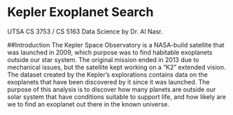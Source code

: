 # Kepler Exoplanet Search
UTSA CS 3753 / CS 5163 Data Science by Dr. Al Nasr.

##Introduction
The Kepler Space Observatory is a NASA-build satellite that was launched in 2009, which purpose was to find habitable exoplanets outside our star system. The original mission ended in 2013 due to mechanical issues,  but the satellite kept working on a “K2” extended vision.
The dataset created by the Kepler’s explorations contains data on the exoplanets that have been discovered by it since it was launched. The purpose of this analysis is to discover how many planets are outside our solar system that have conditions suitable to support life, and how likely are we to find an exoplanet out there in the known universe.
